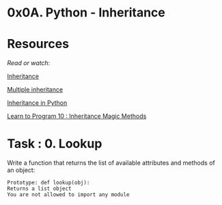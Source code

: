 # 0x0A. Python - Inheritance


# Resources
*Read or watch*:

[Inheritance](https://intranet.alxswe.com/rltoken/ct-bhZHBxfE-aHYQoAcscQ)

[Multiple inheritance](https://intranet.alxswe.com/rltoken/qq52YyYhDIbKBneA-u0PKw)

[Inheritance in Python](https://intranet.alxswe.com/rltoken/RJVbH9PvRlwDkBxcTloVOQ)

[Learn to Program 10 : Inheritance Magic Methods](https://intranet.alxswe.com/rltoken/CFBGj9h1gP3eNLnEm2Ehhg)


# Task : 0. Lookup

Write a function that returns the list of available attributes and methods of an object:

    Prototype: def lookup(obj):
    Returns a list object
    You are not allowed to import any module
